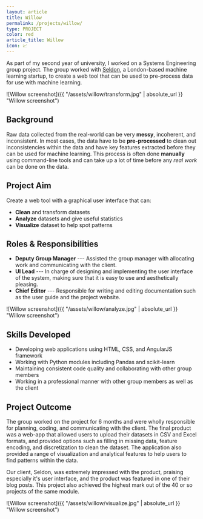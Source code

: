 ```yaml
---
layout: article
title: Willow
permalink: /projects/willow/
type: PROJECT
color: red
article_title: Willow
icon: 📈
---
```


As part of my second year of university, I worked on a Systems Engineering group project. The group worked with [Seldon](http://www.seldon.io), a London-based machine learning startup, to create a web tool that can be used to pre-process data for use with machine learning.

![Willow screenshot]({{ "/assets/willow/transform.jpg" | absolute_url }} "Willow screenshot")

## Background

Raw data collected from the real-world can be very **messy**, incoherent, and inconsistent. In most cases, the data have to be **pre-processed** to clean out inconsistencies within the data and have key features extracted before they can be used for machine learning. This process is often done **manually** using command-line tools and can take up a lot of time before any *real work* can be done on the data.

## Project Aim

Create a web tool with a graphical user interface that can:

- **Clean** and transform datasets
- **Analyze** datasets and give useful statistics
- **Visualize** dataset to help spot patterns

## Roles & Responsibilities

- **Deputy Group Manager** --- Assisted the group manager with allocating work and communicating with the client. 
- **UI Lead** --- In charge of designing and implementing the user interface of the system, making sure that it is easy to use and aesthetically pleasing. 
- **Chief Editor** --- Responsible for writing and editing documentation such as the user guide and the project website.

![Willow screenshot]({{ "/assets/willow/analyze.jpg" | absolute_url }} "Willow screenshot")

## Skills Developed

- Developing web applications using HTML, CSS, and AngularJS framework
- Working with Python modules including Pandas and scikit-learn
- Maintaining consistent code quality and collaborating with other group members
- Working in a professional manner with other group members as well as the client

## Project Outcome

The group worked on the project for 6 months and were wholly responsible for planning, coding, and communicating with the client. The final product was a web-app that allowed users to upload their datasets in CSV and Excel formats, and provided options such as filling in missing data, feature encoding, and discretization to clean the dataset. The application also provided a range of visualization and analytical features to help users to find patterns within the data.

Our client, Seldon, was extremely impressed with the product, praising especially it's user interface, and the product was featured in one of their blog posts. This project also achieved the highest mark out of the 40 or so projects of the same module.

![Willow screenshot]({{ "/assets/willow/visualize.jpg" | absolute_url }} "Willow screenshot")